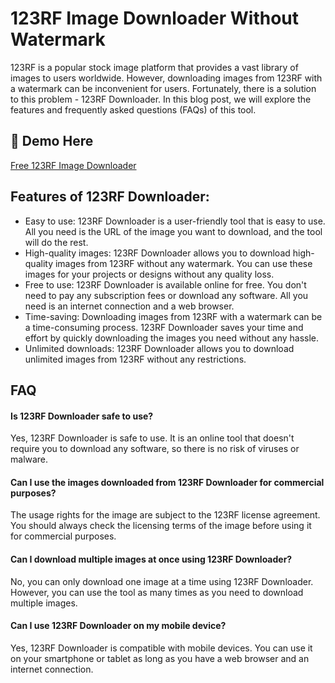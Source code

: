 # 123RF Image Downloader Without Watermark

123RF is a popular stock image platform that provides a vast library of images to users worldwide. However, downloading images from 123RF with a watermark can be inconvenient for users. Fortunately, there is a solution to this problem - 123RF Downloader. In this blog post, we will explore the features and frequently asked questions (FAQs) of this tool.


## 🔗 Demo Here
[Free 123RF Image Downloader](https://imgpanda.com/123rf-downloader/)



## Features of 123RF Downloader:

- Easy to use: 123RF Downloader is a user-friendly tool that is easy to use. All you need is the URL of the image you want to download, and the tool will do the rest.
- High-quality images: 123RF Downloader allows you to download high-quality images from 123RF without any watermark. You can use these images for your projects or designs without any quality loss.
- Free to use: 123RF Downloader is available online for free. You don't need to pay any subscription fees or download any software. All you need is an internet connection and a web browser.
- Time-saving: Downloading images from 123RF with a watermark can be a time-consuming process. 123RF Downloader saves your time and effort by quickly downloading the images you need without any hassle.
- Unlimited downloads: 123RF Downloader allows you to download unlimited images from 123RF without any restrictions.




## FAQ

#### Is 123RF Downloader safe to use?

Yes, 123RF Downloader is safe to use. It is an online tool that doesn't require you to download any software, so there is no risk of viruses or malware.

#### Can I use the images downloaded from 123RF Downloader for commercial purposes?

The usage rights for the image are subject to the 123RF license agreement. You should always check the licensing terms of the image before using it for commercial purposes.

#### Can I download multiple images at once using 123RF Downloader?

No, you can only download one image at a time using 123RF Downloader. However, you can use the tool as many times as you need to download multiple images.

#### Can I use 123RF Downloader on my mobile device?

Yes, 123RF Downloader is compatible with mobile devices. You can use it on your smartphone or tablet as long as you have a web browser and an internet connection.
